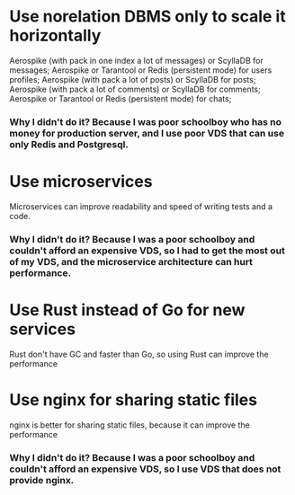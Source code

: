 # Use norelation DBMS only to scale it horizontally
Aerospike (with pack in one index a lot of messages) or ScyllaDB for messages;
Aerospike or Tarantool or Redis (persistent mode) for users profiles;
Aerospike (with pack a lot of posts) or ScyllaDB for posts;
Aerospike (with pack a lot of comments) or ScyllaDB for comments;
Aerospike or Tarantool or Redis (persistent mode) for chats;

### Why I didn't do it? Because I was poor schoolboy who has no money for production server, and I use poor VDS that can use only Redis and Postgresql.

# Use microservices
Microservices can improve readability and speed of writing tests and a code.

### Why I didn't do it? Because I was a poor schoolboy and couldn't afford an expensive VDS, so I had to get the most out of my VDS, and the microservice architecture can hurt performance.

# Use Rust instead of Go for new services
Rust don't have GC and faster than Go, so using Rust can improve the performance

# Use nginx for sharing static files
nginx is better for sharing static files, because it can improve the performance

### Why I didn't do it? Because I was a poor schoolboy and couldn't afford an expensive VDS, so I use VDS that does not provide nginx.